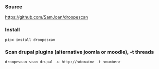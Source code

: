 ### Source
https://github.com/SamJoan/droopescan

### Install
```
pipx install droopescan
```

### Scan drupal plugins (alternative joomla or moodle), -t threads
```
droopescan scan drupal -u http://<domain> -t <number>
```

